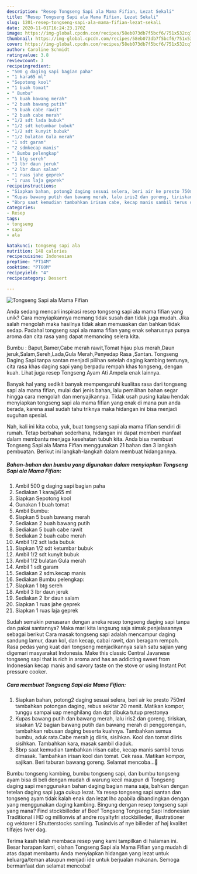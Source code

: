 ```yaml
---
description: "Resep Tongseng Sapi ala Mama Fifian, Lezat Sekali"
title: "Resep Tongseng Sapi ala Mama Fifian, Lezat Sekali"
slug: 1201-resep-tongseng-sapi-ala-mama-fifian-lezat-sekali
date: 2020-11-01T16:24:23.170Z
image: https://img-global.cpcdn.com/recipes/58eb073db7f5bcf6/751x532cq70/tongseng-sapi-ala-mama-fifian-foto-resep-utama.jpg
thumbnail: https://img-global.cpcdn.com/recipes/58eb073db7f5bcf6/751x532cq70/tongseng-sapi-ala-mama-fifian-foto-resep-utama.jpg
cover: https://img-global.cpcdn.com/recipes/58eb073db7f5bcf6/751x532cq70/tongseng-sapi-ala-mama-fifian-foto-resep-utama.jpg
author: Caroline Schmidt
ratingvalue: 3.8
reviewcount: 3
recipeingredient:
- "500 g daging sapi bagian paha"
- "1 kara65 ml"
- "Sepotong kool"
- "1 buah tomat"
- " Bumbu"
- "5 buah bawang merah"
- "2 buah bawang putih"
- "5 buah cabe rawit"
- "2 buah cabe merah"
- "1/2 sdt lada bubuk"
- "1/2 sdt ketumbar bubuk"
- "1/2 sdt kunyit bubuk"
- "1/2 bulatan Gula merah"
- "1 sdt garam"
- "2 sdmkecap manis"
- " Bumbu pelengkap"
- "1 btg sereh"
- "3 lbr daun jeruk"
- "2 lbr daun salam"
- "1 ruas jahe geprek"
- "1 ruas laja geprek"
recipeinstructions:
- "Siapkan bahan, potong2 daging sesuai selera, beri air ke presto 750ml tambahkan potongan daging, rebus sekitar 20 menit. Matikan kompor, tunggu sampai uap menghilang dan dpt dibuka tutup prestonya"
- "Kupas bawang putih dan bawang merah, lalu iris2 dan goreng, tiriskan, sisakan 1/2 bagian bawang putih dan bawang merah di penggorengan, tambahkan rebusan daging beserta kuahnya. Tambahkan semua bumbu, aduk rata.Cabe merah jg diiris, sisihkan. Kool dan tomat diiris sisihkan. Tambahkan kara, masak sambil diaduk."
- "Bbrp saat kemudian tambahkan irisan cabe, kecap manis sambil terus dimasak. Tambahkan irisan kool dan tomat. Cek rasa. Matikan kompor, sajikan. Beri taburan bawang goreng. Selamat mencoba...🙏"
categories:
- Resep
tags:
- tongseng
- sapi
- ala

katakunci: tongseng sapi ala 
nutrition: 148 calories
recipecuisine: Indonesian
preptime: "PT14M"
cooktime: "PT60M"
recipeyield: "4"
recipecategory: Dessert

---
```



![Tongseng Sapi ala Mama Fifian](https://img-global.cpcdn.com/recipes/58eb073db7f5bcf6/751x532cq70/tongseng-sapi-ala-mama-fifian-foto-resep-utama.jpg)

Anda sedang mencari inspirasi resep tongseng sapi ala mama fifian yang unik? Cara menyiapkannya memang tidak susah dan tidak juga mudah. Jika salah mengolah maka hasilnya tidak akan memuaskan dan bahkan tidak sedap. Padahal tongseng sapi ala mama fifian yang enak seharusnya punya aroma dan cita rasa yang dapat memancing selera kita.

Bumbu : Baput,Bamer,Cabe merah rawit,Tomat hijau plus merah,Daun jeruk,Salam,Sereh,Lada,Gula Merah,Penyedap Rasa ,Santan. Tongseng Daging Sapi tanpa santan menjadi pilihan setelah daging kambing tentunya, cita rasa khas daging sapi yang berpadu rempah khas tongseng, dengan kuah. Lihat juga resep Tongseng Ayam Ati Ampela enak lainnya.

Banyak hal yang sedikit banyak mempengaruhi kualitas rasa dari tongseng sapi ala mama fifian, mulai dari jenis bahan, lalu pemilihan bahan segar hingga cara mengolah dan menyajikannya. Tidak usah pusing kalau hendak menyiapkan tongseng sapi ala mama fifian yang enak di mana pun anda berada, karena asal sudah tahu triknya maka hidangan ini bisa menjadi suguhan spesial.


Nah, kali ini kita coba, yuk, buat tongseng sapi ala mama fifian sendiri di rumah. Tetap berbahan sederhana, hidangan ini dapat memberi manfaat dalam membantu menjaga kesehatan tubuh kita. Anda bisa membuat Tongseng Sapi ala Mama Fifian menggunakan 21 bahan dan 3 langkah pembuatan. Berikut ini langkah-langkah dalam membuat hidangannya.

<!--inarticleads1-->

##### Bahan-bahan dan bumbu yang digunakan dalam menyiapkan Tongseng Sapi ala Mama Fifian:

1. Ambil 500 g daging sapi bagian paha
1. Sediakan 1 kara@65 ml
1. Siapkan Sepotong kool
1. Gunakan 1 buah tomat
1. Ambil  Bumbu:
1. Siapkan 5 buah bawang merah
1. Sediakan 2 buah bawang putih
1. Sediakan 5 buah cabe rawit
1. Sediakan 2 buah cabe merah
1. Ambil 1/2 sdt lada bubuk
1. Siapkan 1/2 sdt ketumbar bubuk
1. Ambil 1/2 sdt kunyit bubuk
1. Ambil 1/2 bulatan Gula merah
1. Ambil 1 sdt garam
1. Sediakan 2 sdm.kecap manis
1. Sediakan  Bumbu pelengkap:
1. Siapkan 1 btg sereh
1. Ambil 3 lbr daun jeruk
1. Sediakan 2 lbr daun salam
1. Siapkan 1 ruas jahe geprek
1. Siapkan 1 ruas laja geprek


Sudah semakin penasaran dengan aneka resep tongseng daging sapi tanpa dan pakai santannya? Maka mari kita langsung saja simak penjelasannya sebagai berikut Cara masak tongseng sapi adalah mencampur daging sandung lamur, daun kol, dan kecap, cabai rawit, dan beragam rempah. Rasa pedas yang kuat dari tongseng menjadikannya salah satu sajian yang digemari masyarakat Indonesia. Make this classic Central Javanese tongseng sapi that is rich in aroma and has an addicting sweet from Indonesian kecap manis and savory taste on the stove or using Instant Pot pressure cooker. 

<!--inarticleads2-->

##### Cara membuat Tongseng Sapi ala Mama Fifian:

1. Siapkan bahan, potong2 daging sesuai selera, beri air ke presto 750ml tambahkan potongan daging, rebus sekitar 20 menit. Matikan kompor, tunggu sampai uap menghilang dan dpt dibuka tutup prestonya
1. Kupas bawang putih dan bawang merah, lalu iris2 dan goreng, tiriskan, sisakan 1/2 bagian bawang putih dan bawang merah di penggorengan, tambahkan rebusan daging beserta kuahnya. Tambahkan semua bumbu, aduk rata.Cabe merah jg diiris, sisihkan. Kool dan tomat diiris sisihkan. Tambahkan kara, masak sambil diaduk.
1. Bbrp saat kemudian tambahkan irisan cabe, kecap manis sambil terus dimasak. Tambahkan irisan kool dan tomat. Cek rasa. Matikan kompor, sajikan. Beri taburan bawang goreng. Selamat mencoba...🙏


Bumbu tongseng kambing, bumbu tongseng sapi, dan bumbu tongseng ayam bisa di beli dengan mudah di warung kecil maupun di Tongseng daging sapi menggunakan bahan daging bagian mana saja, bahkan dengan tetelan daging sapi juga cukup lezat. Ya resep tongseng sapi santan dan tongseng ayam tidak kalah enak dan lezat lho apabila dibandingkan dengan yang menggunakan daging kambing. Bingung dengan resep tongseng sapi yang mana? Find stockbilleder af Beef Tongseng Tongseng Sapi Indonesian Traditional i HD og millionvis af andre royaltyfri stockbilleder, illustrationer og vektorer i Shutterstocks samling. Tusindvis af nye billeder af høj kvalitet tilføjes hver dag. 

Terima kasih telah membaca resep yang kami tampilkan di halaman ini. Besar harapan kami, olahan Tongseng Sapi ala Mama Fifian yang mudah di atas dapat membantu Anda menyiapkan hidangan yang lezat untuk keluarga/teman ataupun menjadi ide untuk berjualan makanan. Semoga bermanfaat dan selamat mencoba!
